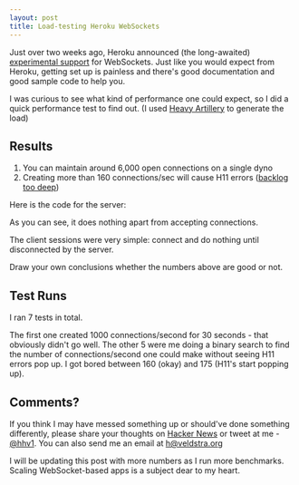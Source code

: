 ```yaml
---
layout: post
title: Load-testing Heroku WebSockets
---
```


Just over two weeks ago, Heroku announced (the long-awaited) [experimental support](https://blog.heroku.com/archives/2013/10/8/websockets-public-beta) for WebSockets. Just like you would expect from Heroku, getting set up is painless and there's good documentation and good sample code to help you.

I was curious to see what kind of performance one could expect, so I did a quick performance test to find out. (I used [Heavy Artillery](http://artillery.io) to generate the load)

## Results

1. You can maintain around 6,000 open connections on a single dyno
2. Creating more than 160 connections/sec will cause H11 errors ([backlog too deep](https://devcenter.heroku.com/articles/error-codes#h11-backlog-too-deep))

Here is the code for the server:

<script src="https://gist.github.com/hassy/7163730.js"></script>

As you can see, it does nothing apart from accepting connections.

The client sessions were very simple: connect and do nothing until disconnected by the server.

Draw your own conclusions whether the numbers above are good or not.

## Test Runs

I ran 7 tests in total.

The first one created 1000 connections/second for 30 seconds - that obviously didn't go well.
The other 5 were me doing a binary search to find the number of connections/second one could make without seeing H11 errors pop up. I got bored between 160 (okay) and 175 (H11's start popping up).


## Comments?

If you think I may have messed something up or should've done something differently, please share your thoughts on <a href="https://news.ycombinator.com/item?id=6615694">Hacker News</a> or tweet at me - <a href="https://twitter.com/hhv1">@hhv1</a>. You can also send me an email at <a href="mailto:h@veldstra.org">h@veldstra.org</a>

I will be updating this post with more numbers as I run more benchmarks. Scaling WebSocket-based apps is a subject dear to my heart.